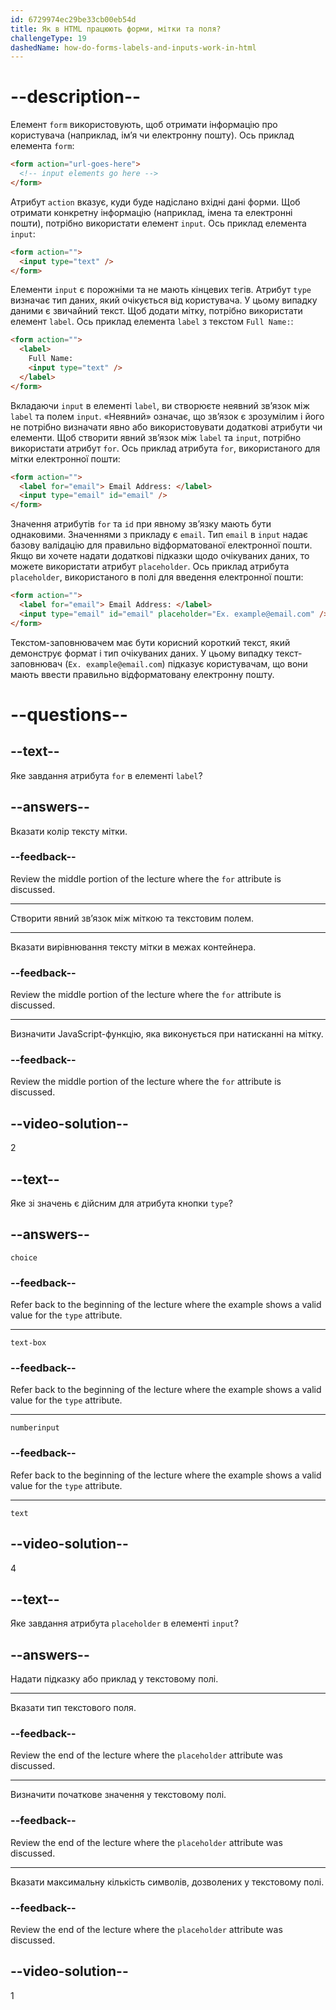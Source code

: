 ```yaml
---
id: 6729974ec29be33cb00eb54d
title: Як в HTML працюють форми, мітки та поля?
challengeType: 19
dashedName: how-do-forms-labels-and-inputs-work-in-html
---
```


# --description--

Елемент `form` використовують, щоб отримати інформацію про користувача (наприклад, ім’я чи електронну пошту). Ось приклад елемента `form`:

```html
<form action="url-goes-here">
  <!-- input elements go here -->
</form>
```

Атрибут `action` вказує, куди буде надіслано вхідні дані форми. Щоб отримати конкретну інформацію (наприклад, імена та електронні пошти), потрібно використати елемент `input`. Ось приклад елемента `input`:

```html
<form action="">
  <input type="text" />
</form>
```

Елементи `input` є порожніми та не мають кінцевих тегів. Атрибут `type` визначає тип даних, який очікується від користувача. У цьому випадку даними є звичайний текст. Щоб додати мітку, потрібно використати елемент `label`. Ось приклад елемента `label` з текстом `Full Name:`:

```html
<form action="">
  <label>
    Full Name:
    <input type="text" />
  </label>
</form>
```

Вкладаючи `input` в елементі `label`, ви створюєте неявний зв’язок між `label` та полем `input`. «Неявний» означає, що зв’язок є зрозумілим і його не потрібно визначати явно або використовувати додаткові атрибути чи елементи. Щоб створити явний зв’язок між `label` та `input`, потрібно використати атрибут `for`. Ось приклад атрибута `for`, використаного для мітки електронної пошти:

```html
<form action="">
  <label for="email"> Email Address: </label>
  <input type="email" id="email" />
</form>
```

Значення атрибутів `for` та `id` при явному зв’язку мають бути однаковими. Значеннями з прикладу є `email`. Тип `email` в `input` надає базову валідацію для правильно відформатованої електронної пошти. Якщо ви хочете надати додаткові підказки щодо очікуваних даних, то можете використати атрибут `placeholder`. Ось приклад атрибута `placeholder`, використаного в полі для введення електронної пошти:

```html
<form action="">
  <label for="email"> Email Address: </label>
  <input type="email" id="email" placeholder="Ex. example@email.com" />
</form>
```

Текстом-заповнювачем має бути корисний короткий текст, який демонструє формат і тип очікуваних даних. У цьому випадку текст-заповнювач (`Ex. example@email.com`) підказує користувачам, що вони мають ввести правильно відформатовану електронну пошту.

# --questions--

## --text--

Яке завдання атрибута `for` в елементі `label`?

## --answers--

Вказати колір тексту мітки.

### --feedback--

Review the middle portion of the lecture where the `for` attribute is discussed.

---

Створити явний зв’язок між міткою та текстовим полем.

---

Вказати вирівнювання тексту мітки в межах контейнера.

### --feedback--

Review the middle portion of the lecture where the `for` attribute is discussed.

---

Визначити JavaScript-функцію, яка виконується при натисканні на мітку.

### --feedback--

Review the middle portion of the lecture where the `for` attribute is discussed.

## --video-solution--

2

## --text--

Яке зі значень є дійсним для атрибута кнопки `type`?

## --answers--

`choice`

### --feedback--

Refer back to the beginning of the lecture where the example shows a valid value for the `type` attribute.

---

`text-box`

### --feedback--

Refer back to the beginning of the lecture where the example shows a valid value for the `type` attribute.

---

`numberinput`

### --feedback--

Refer back to the beginning of the lecture where the example shows a valid value for the `type` attribute.

---

`text`

## --video-solution--

4

## --text--

Яке завдання атрибута `placeholder` в елементі `input`?

## --answers--

Надати підказку або приклад у текстовому полі.

---

Вказати тип текстового поля.

### --feedback--

Review the end of the lecture where the `placeholder` attribute was discussed.

---

Визначити початкове значення у текстовому полі.

### --feedback--

Review the end of the lecture where the `placeholder` attribute was discussed.

---

Вказати максимальну кількість символів, дозволених у текстовому полі.

### --feedback--

Review the end of the lecture where the `placeholder` attribute was discussed.

## --video-solution--

1
